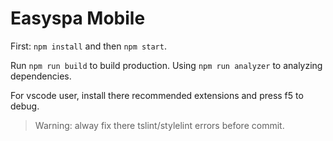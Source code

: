 # Easyspa Mobile

First: `npm install` and then `npm start`.

Run `npm run build` to build production. Using `npm run analyzer` to analyzing dependencies.

For vscode user, install there recommended extensions and press f5 to debug.

> Warning: alway fix there tslint/stylelint errors before commit.